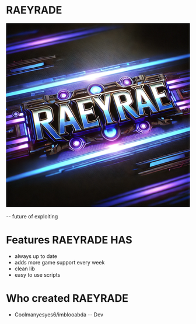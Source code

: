 # RAEYRADE

![RAEYRADE](https://raw.githubusercontent.com/CoolManYesYes/Website/refs/heads/main/Raeyrade.webp)

-- future of exploiting
# Features RAEYRADE HAS

- always up to date
- adds more game support every week
- clean lib
- easy to use scripts
 
# Who created RAEYRADE
- Coolmanyesyes6/imblooabda -- Dev
